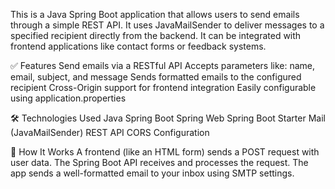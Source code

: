 This is a Java Spring Boot application that allows users to send emails through a simple REST API. It uses JavaMailSender to deliver messages to a specified recipient directly from the backend. It can be integrated with frontend applications like contact forms or feedback systems.

✅ Features
Send emails via a RESTful API
Accepts parameters like: name, email, subject, and message
Sends formatted emails to the configured recipient
Cross-Origin support for frontend integration
Easily configurable using application.properties

🛠 Technologies Used
Java
Spring Boot
Spring Web
Spring Boot Starter Mail (JavaMailSender)
REST API
CORS Configuration

🔧 How It Works
A frontend (like an HTML form) sends a POST request with user data.
The Spring Boot API receives and processes the request.
The app sends a well-formatted email to your inbox using SMTP settings.
